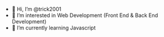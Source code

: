 - 👋 Hi, I’m @trick2001
- 👀 I’m interested in Web Development (Front End & Back End Development)
- 🌱 I’m currently learning Javascript
<!---
trick2001/trick2001 is a ✨ special ✨ repository because its `README.md` (this file) appears on your GitHub profile.
You can click the Preview link to take a look at your changes.
--->
